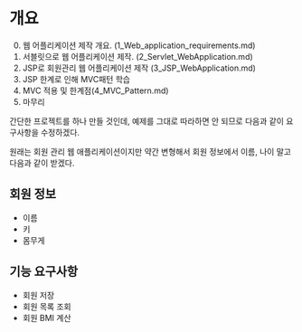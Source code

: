 # 개요

0. 웹 어플리케이션 제작 개요. (1_Web_application_requirements.md)
1. 서블릿으로 웹 어플리케이션 제작. (2_Servlet_WebApplication.md)
2. JSP로 회원관리 웹 어플리케이션 제작 (3_JSP_WebApplication.md)
3. JSP 한계로 인해 MVC패턴 학습
4. MVC 적용 및 한계점(4_MVC_Pattern.md)
5. 마무리
   

간단한 프로젝트를 하나 만들 것인데, 예제를 그대로 따라하면 안 되므로 다음과 같이 요구사항을 수정하겠다.

원래는 회원 관리 웹 애플리케이션이지만 약간 변형해서 회원 정보에서 이름, 나이 말고 다음과 같이 받겠다.

## 회원 정보
- 이름
- 키
- 몸무게

## 기능 요구사항
- 회원 저장
- 회원 목록 조회
- 회원 BMI 계산

